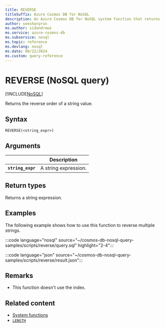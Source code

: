 ```yaml
---
title: REVERSE
titleSuffix: Azure Cosmos DB for NoSQL
description: An Azure Cosmos DB for NoSQL system function that returns a reversed string.
author: seesharprun
ms.author: sidandrews
ms.service: azure-cosmos-db
ms.subservice: nosql
ms.topic: reference
ms.devlang: nosql
ms.date: 08/22/2024
ms.custom: query-reference
---
```


# REVERSE (NoSQL query)

[!INCLUDE[NoSQL](../../includes/appliesto-nosql.md)]

Returns the reverse order of a string value.  

## Syntax

```nosql
REVERSE(<string_expr>)  
```

## Arguments

| | Description |
| --- | --- |
| **`string_expr`** | A string expression. |

## Return types

Returns a string expression.  

## Examples

The following example shows how to use this function to reverse multiple strings.

:::code language="nosql" source="~/cosmos-db-nosql-query-samples/scripts/reverse/query.sql" highlight="2-4":::

:::code language="json" source="~/cosmos-db-nosql-query-samples/scripts/reverse/result.json":::

## Remarks

- This function doesn't use the index.

## Related content

- [System functions](system-functions.yml)
- [`LENGTH`](length.md)

